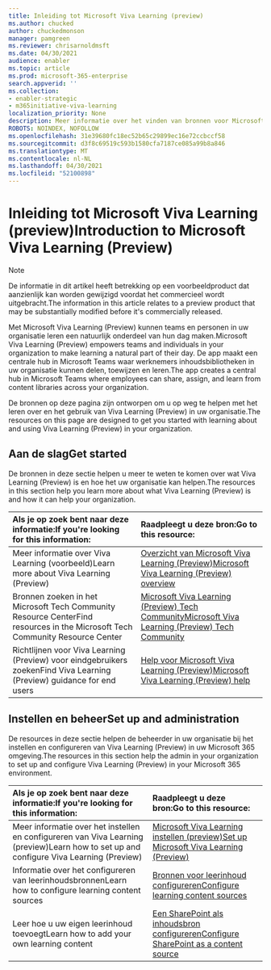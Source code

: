 ```yaml
---
title: Inleiding tot Microsoft Viva Learning (preview)
ms.author: chucked
author: chuckedmonson
manager: pamgreen
ms.reviewer: chrisarnoldmsft
ms.date: 04/30/2021
audience: enabler
ms.topic: article
ms.prod: microsoft-365-enterprise
search.appverid: ''
ms.collection:
- enabler-strategic
- m365initiative-viva-learning
localization_priority: None
description: Meer informatie over het vinden van bronnen voor Microsoft Viva Learning (Preview).
ROBOTS: NOINDEX, NOFOLLOW
ms.openlocfilehash: 31e39680fc18ec52b65c29899ec16e72ccbccf58
ms.sourcegitcommit: d3f8c69519c593b1580cfa7187ce085a99b8a846
ms.translationtype: MT
ms.contentlocale: nl-NL
ms.lasthandoff: 04/30/2021
ms.locfileid: "52100898"
---
```

# <a name="introduction-to-microsoft-viva-learning-preview"></a><span data-ttu-id="99d45-103">Inleiding tot Microsoft Viva Learning (preview)</span><span class="sxs-lookup"><span data-stu-id="99d45-103">Introduction to Microsoft Viva Learning (Preview)</span></span>

> [!NOTE]
> <span data-ttu-id="99d45-104">De informatie in dit artikel heeft betrekking op een voorbeeldproduct dat aanzienlijk kan worden gewijzigd voordat het commercieel wordt uitgebracht.</span><span class="sxs-lookup"><span data-stu-id="99d45-104">The information in this article relates to a preview product that may be substantially modified before it's commercially released.</span></span> 

<span data-ttu-id="99d45-105">Met Microsoft Viva Learning (Preview) kunnen teams en personen in uw organisatie leren een natuurlijk onderdeel van hun dag maken.</span><span class="sxs-lookup"><span data-stu-id="99d45-105">Microsoft Viva Learning (Preview) empowers teams and individuals in your organization to make learning a natural part of their day.</span></span> <span data-ttu-id="99d45-106">De app maakt een centrale hub in Microsoft Teams waar werknemers inhoudsbibliotheken in uw organisatie kunnen delen, toewijzen en leren.</span><span class="sxs-lookup"><span data-stu-id="99d45-106">The app creates a central hub in Microsoft Teams where employees can share, assign, and learn from content libraries across your organization.</span></span>

<span data-ttu-id="99d45-107">De bronnen op deze pagina zijn ontworpen om u op weg te helpen met het leren over en het gebruik van Viva Learning (Preview) in uw organisatie.</span><span class="sxs-lookup"><span data-stu-id="99d45-107">The resources on this page are designed to get you started with learning about and using Viva Learning (Preview) in your organization.</span></span>

## <a name="get-started"></a><span data-ttu-id="99d45-108">Aan de slag</span><span class="sxs-lookup"><span data-stu-id="99d45-108">Get started</span></span>

<span data-ttu-id="99d45-109">De bronnen in deze sectie helpen u meer te weten te komen over wat Viva Learning (Preview) is en hoe het uw organisatie kan helpen.</span><span class="sxs-lookup"><span data-stu-id="99d45-109">The resources in this section help you learn more about what Viva Learning (Preview) is and how it can help your organization.</span></span>

| <span data-ttu-id="99d45-110">Als je op zoek bent naar deze informatie:</span><span class="sxs-lookup"><span data-stu-id="99d45-110">If you're looking for this information:</span></span> | <span data-ttu-id="99d45-111">Raadpleegt u deze bron:</span><span class="sxs-lookup"><span data-stu-id="99d45-111">Go to this resource:</span></span> |
|:-----|:-----|
|<span data-ttu-id="99d45-112">Meer informatie over Viva Learning (voorbeeld)</span><span class="sxs-lookup"><span data-stu-id="99d45-112">Learn more about Viva Learning (Preview)</span></span>|[<span data-ttu-id="99d45-113">Overzicht van Microsoft Viva Learning (Preview)</span><span class="sxs-lookup"><span data-stu-id="99d45-113">Microsoft Viva Learning (Preview) overview</span></span>](overview-viva-learning.md)|
|<span data-ttu-id="99d45-114">Bronnen zoeken in het Microsoft Tech Community Resource Center</span><span class="sxs-lookup"><span data-stu-id="99d45-114">Find resources in the Microsoft Tech Community Resource Center</span></span>|[<span data-ttu-id="99d45-115">Microsoft Viva Learning (Preview) Tech Community</span><span class="sxs-lookup"><span data-stu-id="99d45-115">Microsoft Viva Learning (Preview) Tech Community</span></span>](https://resources.techcommunity.microsoft.com/viva-learning/)|
|<span data-ttu-id="99d45-116">Richtlijnen voor Viva Learning (Preview) voor eindgebruikers zoeken</span><span class="sxs-lookup"><span data-stu-id="99d45-116">Find Viva Learning (Preview) guidance for end users</span></span>|[<span data-ttu-id="99d45-117">Help voor Microsoft Viva Learning (Preview)</span><span class="sxs-lookup"><span data-stu-id="99d45-117">Microsoft Viva Learning (Preview) help</span></span>](https://support.microsoft.com/office/learning-preview-app-01bfed12-c327-41e0-a68f-7fa527dcc98a)|

## <a name="set-up-and-administration"></a><span data-ttu-id="99d45-118">Instellen en beheer</span><span class="sxs-lookup"><span data-stu-id="99d45-118">Set up and administration</span></span>

<span data-ttu-id="99d45-119">De resources in deze sectie helpen de beheerder in uw organisatie bij het instellen en configureren van Viva Learning (Preview) in uw Microsoft 365 omgeving.</span><span class="sxs-lookup"><span data-stu-id="99d45-119">The resources in this section help the admin in your organization to set up and configure Viva Learning (Preview) in your Microsoft 365 environment.</span></span>

| <span data-ttu-id="99d45-120">Als je op zoek bent naar deze informatie:</span><span class="sxs-lookup"><span data-stu-id="99d45-120">If you're looking for this information:</span></span> | <span data-ttu-id="99d45-121">Raadpleegt u deze bron:</span><span class="sxs-lookup"><span data-stu-id="99d45-121">Go to this resource:</span></span> |
|:-----|:-----|
|<span data-ttu-id="99d45-122">Meer informatie over het instellen en configureren van Viva Learning (preview)</span><span class="sxs-lookup"><span data-stu-id="99d45-122">Learn how to set up and configure Viva Learning (Preview)</span></span>|[<span data-ttu-id="99d45-123">Microsoft Viva Learning instellen (preview)</span><span class="sxs-lookup"><span data-stu-id="99d45-123">Set up Microsoft Viva Learning (Preview)</span></span>](set-up-teams-admin-center.md)|
|<span data-ttu-id="99d45-124">Informatie over het configureren van leerinhoudsbronnen</span><span class="sxs-lookup"><span data-stu-id="99d45-124">Learn how to configure learning content sources</span></span>|[<span data-ttu-id="99d45-125">Bronnen voor leerinhoud configureren</span><span class="sxs-lookup"><span data-stu-id="99d45-125">Configure learning content sources</span></span>](content-sources-365-admin-center.md)|
|<span data-ttu-id="99d45-126">Leer hoe u uw eigen leerinhoud toevoegt</span><span class="sxs-lookup"><span data-stu-id="99d45-126">Learn how to add your own learning content</span></span>|[<span data-ttu-id="99d45-127">Een SharePoint als inhoudsbron configureren</span><span class="sxs-lookup"><span data-stu-id="99d45-127">Configure SharePoint as a content source</span></span>](configure-sharepoint-content-source.md)|





